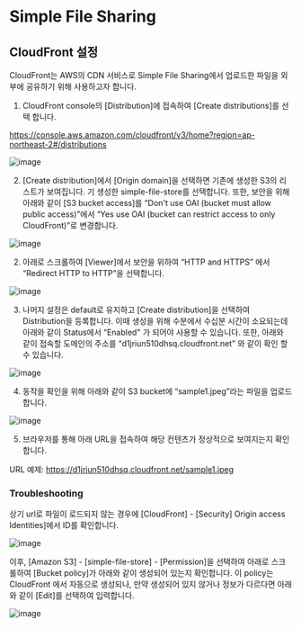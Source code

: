 # Simple File Sharing

## CloudFront 설정 

CloudFront는 AWS의 CDN 서비스로 Simple File Sharing에서 업로드한 파일을 외부에 공유하기 위해 사용하고자 합니다.

1. CloudFront console의 [Distribution]에 접속하여 [Create distributions]를 선택 합니다. 

https://console.aws.amazon.com/cloudfront/v3/home?region=ap-northeast-2#/distributions


![image](https://user-images.githubusercontent.com/52392004/154585168-921a793f-8b20-4099-97bd-f27d2386de2b.png)


2. [Create distribution]에서 [Origin domain]을 선택하면 기존에 생성한 S3의 리스트가 보여집니다. 기 생성한 simple-file-store를 선택합니다. 또한, 보안을 위해 아래와 같이 [S3 bucket access]를 “Don't use OAI (bucket must allow public access)”에서 “Yes use OAI (bucket can restrict access to only CloudFront)”로 변경합니다. 



![image](https://user-images.githubusercontent.com/52392004/154585646-ec2031c8-b9ee-4c62-b00f-8c7d3d72b4a7.png)

2. 아래로 스크롤하여 [Viewer]에서 보안을 위하여 “HTTP and HTTPS” 에서 “Redirect HTTP to HTTP”을 선택합니다. 

![image](https://user-images.githubusercontent.com/52392004/154588875-f1092ef8-00ea-4f8f-876e-49f13f2d5a76.png)

3. 나머지 설정은 default로 유지하고 [Create distribution]을 선택하여 Distribution을 등록합니다. 이때 생성을 위해 수분에서 수십분 시간이 소요되는데 아래와 같이 Status에서 “Enabled" 가 되어야 사용할 수 있습니다. 또한, 아래와 같이 접속할 도메인의 주소를 “d1jriun510dhsq.cloudfront.net” 와 같이 확인 할 수 있습니다. 


![image](https://user-images.githubusercontent.com/52392004/154586148-4d39628a-221a-45fc-aa79-d199f57ccd1d.png)

4. 동작을 확인을 위해 아래와 같이 S3 bucket에 “sample1.jpeg”라는 파일을 업로드 합니다. 



![image](https://user-images.githubusercontent.com/52392004/154586665-85ef0d73-e0aa-4a99-aa57-9fcc3a986512.png)

5. 브라우저를 통해 아래 URL을 접속하여 해당 컨텐츠가 정상적으로 보여지는지 확인합니다. 

URL 예제: https://d1jriun510dhsq.cloudfront.net/sample1.jpeg



### Troubleshooting

상기 url로 파일이 로드되지 않는 경우에 [CloudFront] - [Security] Origin access Identities]에서 ID를 확인합니다. 

![image](https://user-images.githubusercontent.com/52392004/154588098-c68af918-4a60-48d3-bca4-2062d2d34796.png)


이후, [Amazon S3] - [simple-file-store] - [Permission]을 선택하여 아래로 스크롤하여 [Bucket policy]가 아래와 같이 생성되어 있는지 확인합니다. 이 policy는 CloudFront 에서 자동으로 생성되나, 만약 생성되어 있지 않거나 정보가 다르다면 아래와 같이 [Edit]를 선택하여 입력합니다. 


![image](https://user-images.githubusercontent.com/52392004/154582103-789a46f1-56c8-4cac-a08f-fd5b244d192b.png)
